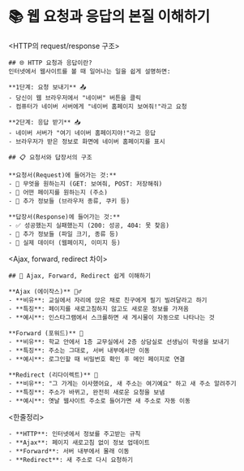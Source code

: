 # 📚 웹 요청과 응답의 본질 이해하기

  <HTTP의 request/response 구조>

    ## 🌐 HTTP 요청과 응답이란?
    인터넷에서 웹사이트를 볼 때 일어나는 일을 쉽게 설명하면:

    **1단계: 요청 보내기** 📤
    - 당신이 웹 브라우저에서 "네이버" 버튼을 클릭
    - 컴퓨터가 네이버 서버에게 "네이버 홈페이지 보여줘!"라고 요청

    **2단계: 응답 받기** 📥  
    - 네이버 서버가 "여기 네이버 홈페이지야!"라고 응답
    - 브라우저가 받은 정보로 화면에 네이버 홈페이지를 표시

    ## 📋 요청서와 답장서의 구조

    **요청서(Request)에 들어가는 것:**
    - 📝 무엇을 원하는지 (GET: 보여줘, POST: 저장해줘)
    - 🎯 어떤 페이지를 원하는지 (주소)
    - 📄 추가 정보들 (브라우저 종류, 쿠키 등)

    **답장서(Response)에 들어가는 것:**
    - ✅ 성공했는지 실패했는지 (200: 성공, 404: 못 찾음)
    - 📄 추가 정보들 (파일 크기, 종류 등)
    - 💾 실제 데이터 (웹페이지, 이미지 등)

  <Ajax, forward, redirect 차이>

    ## 🔄 Ajax, Forward, Redirect 쉽게 이해하기

    **Ajax (에이작스)** 🏃‍♂️
    - **비유**: 교실에서 자리에 앉은 채로 친구에게 필기 빌려달라고 하기
    - **특징**: 페이지를 새로고침하지 않고도 새로운 정보를 가져옴
    - **예시**: 인스타그램에서 스크롤하면 새 게시물이 자동으로 나타나는 것

    **Forward (포워드)** 🏢
    - **비유**: 학교 안에서 1층 교무실에서 2층 상담실로 선생님이 학생을 보내기
    - **특징**: 주소는 그대로, 서버 내부에서만 이동
    - **예시**: 로그인할 때 비밀번호 확인 후 메인 페이지로 연결

    **Redirect (리다이렉트)** 🚪
    - **비유**: "그 가게는 이사했어요, 새 주소는 여기예요" 하고 새 주소 알려주기
    - **특징**: 주소가 바뀌고, 완전히 새로운 요청을 보냄
    - **예시**: 옛날 웹사이트 주소로 들어가면 새 주소로 자동 이동

  <한줄정리>

    - **HTTP**: 인터넷에서 정보를 주고받는 규칙
    - **Ajax**: 페이지 새로고침 없이 정보 업데이트
    - **Forward**: 서버 내부에서 몰래 이동
    - **Redirect**: 새 주소로 다시 요청하기